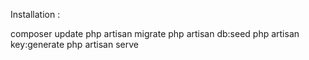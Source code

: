 Installation :

composer update
php artisan migrate
php artisan db:seed
php artisan key:generate
php artisan serve
